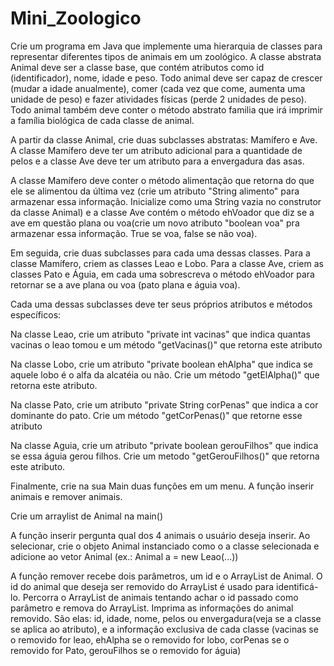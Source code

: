 # Mini_Zoologico

Crie um programa em Java que implemente uma hierarquia de classes para representar diferentes tipos de animais em um zoológico.
A classe abstrata Animal deve ser a classe base, que contém atributos como id (identificador), nome, idade e peso. Todo animal deve ser capaz de crescer (mudar a idade anualmente), comer (cada vez que come, aumenta uma unidade de peso) e fazer atividades físicas (perde 2 unidades de peso). Todo animal também deve conter o método abstrato familia que irá imprimir a família biológica de cada classe de animal.

A partir da classe Animal, crie duas subclasses abstratas: Mamífero e Ave. A classe Mamífero deve ter um atributo adicional para a quantidade de pelos e a classe Ave deve ter um atributo para a envergadura das asas.

A classe Mamífero deve conter o método alimentação que retorna do que ele se alimentou da última vez (crie um atributo "String alimento" para armazenar essa informação. Inicialize como uma String vazia no construtor da classe Animal) e a classe Ave contém o método ehVoador que diz se a ave em questão plana ou voa(crie um novo atributo "boolean voa" pra armazenar essa informação. True se voa, false se não voa).

Em seguida, crie duas subclasses para cada uma dessas classes. Para a classe Mamífero, criem as classes Leao e Lobo. Para a classe Ave, criem as classes Pato e Águia, em cada uma sobrescreva o método ehVoador para retornar se a ave plana ou voa (pato plana e águia voa).

Cada uma dessas subclasses deve ter seus próprios atributos e métodos específicos:

Na classe Leao, crie um atributo "private int vacinas" que indica quantas vacinas o leao tomou e um método "getVacinas()" que retorna este atributo

Na classe Lobo, crie um atributo "private boolean ehAlpha" que indica se aquele lobo é o alfa da alcatéia ou não. Crie um método "getElAlpha()" que retorna este atributo.

Na classe Pato, crie um atributo "private String corPenas" que indica a cor dominante do pato. Crie um método "getCorPenas()" que retorne esse atributo

Na classe Aguia, crie um atributo "private boolean gerouFilhos" que indica se essa águia gerou filhos. Crie um metodo "getGerouFilhos()" que retorna este atributo.

Finalmente, crie na sua Main duas funções em um menu. A função inserir animais e remover animais.

Crie um arraylist de Animal na main()

A função inserir pergunta qual dos 4 animais o usuário deseja inserir. Ao selecionar, crie o objeto Animal instanciado como o a classe selecionada e adicione ao vetor Animal (ex.: Animal a = new Leao(...))

A função remover recebe dois parâmetros, um id e o ArrayList de Animal. O id do animal que deseja ser removido do ArrayList é usado para identificá-lo. Percorra o ArrayList de animais tentando achar o id passado como parâmetro e remova do ArrayList. Imprima as informações do animal removido. São elas: id, idade, nome, pelos ou envergadura(veja se a classe se aplica ao atributo), e a informação exclusiva de cada classe (vacinas se o removido for leao, ehAlpha se o removido for lobo, corPenas se o removido for Pato, gerouFilhos se o removido for águia)
